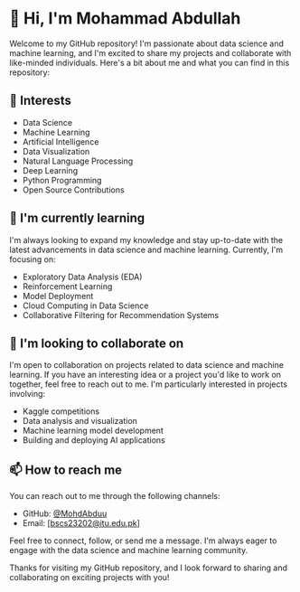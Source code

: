 # 👋 Hi, I'm Mohammad Abdullah

Welcome to my GitHub repository! I'm passionate about data science and machine learning, and I'm excited to share my projects and collaborate with like-minded individuals. Here's a bit about me and what you can find in this repository:

## 👀 Interests
- Data Science
- Machine Learning
- Artificial Intelligence
- Data Visualization
- Natural Language Processing
- Deep Learning
- Python Programming
- Open Source Contributions

## 🌱 I'm currently learning 
 I'm always looking to expand my knowledge and stay up-to-date with the latest advancements in data science and machine learning. Currently, I'm focusing on:
 
- Exploratory Data Analysis (EDA)
- Reinforcement Learning
- Model Deployment
- Cloud Computing in Data Science
- Collaborative Filtering for Recommendation Systems

## 💞️ I'm looking to collaborate on
I'm open to collaboration on projects related to data science and machine learning. If you have an interesting idea or a project you'd like to work on together, feel free to reach out to me. I'm particularly interested in projects involving:

- Kaggle competitions
- Data analysis and visualization
- Machine learning model development
- Building and deploying AI applications

## 📫 How to reach me
You can reach out to me through the following channels:

- GitHub: [@MohdAbduu](https://github.com/MohdAbduu)
- Email: [bscs23202@itu.edu.pk]

Feel free to connect, follow, or send me a message. I'm always eager to engage with the data science and machine learning community.

Thanks for visiting my GitHub repository, and I look forward to sharing and collaborating on exciting projects with you!

<!---
MohdAbduu/MohdAbduu is a ✨ special ✨ repository because its `README.md` (this file) appears on your GitHub profile.
You can click the Preview link to take a look at your changes.
--->
